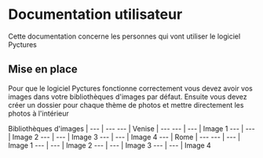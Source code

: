 # Documentation utilisateur

Cette documentation concerne les personnes qui vont utiliser le logiciel Pyctures

## Mise en place

Pour que le logiciel Pyctures fonctionne correctement vous devez avoir vos images dans votre bibliothèques d'images par défaut.
Ensuite vous devez créer un dossier pour chaque thème de photos et mettre directement les photos à l'intérieur

Bibliothèques d'images | --- | ---
--- | Venise | ---
--- | --- | Image 1
--- | --- | Image 2
--- | --- | Image 3
--- | --- | Image 4
--- | Rome | ---
--- | --- | Image 1
--- | --- | Image 2
--- | --- | Image 3
--- | --- | Image 4
